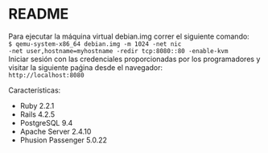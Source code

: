 # README

Para ejecutar la máquina virtual debian.img correr el siguiente comando: <br />
<code>$ qemu-system-x86_64 debian.img -m 1024 -net nic -net user,hostname=myhostname -redir tcp:8080::80 -enable-kvm</code> <br />
Iniciar sesión con las credenciales proporcionadas por los programadores y visitar la siguiente paǵina desde el navegador: <br />
<code>http://localhost:8080</code>

Características:

* Ruby 2.2.1
* Rails 4.2.5
* PostgreSQL 9.4
* Apache Server 2.4.10
* Phusion Passenger 5.0.22
